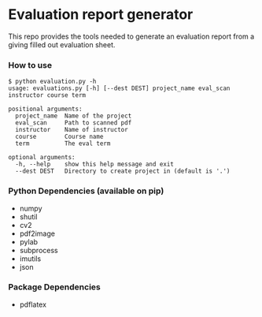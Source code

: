 
# Evaluation report generator
This repo provides the tools needed to generate an evaluation report from
a giving filled out evaluation sheet.

### How to use
```
$ python evaluation.py -h
usage: evaluations.py [-h] [--dest DEST] project_name eval_scan instructor course term

positional arguments:
  project_name  Name of the project
  eval_scan     Path to scanned pdf
  instructor    Name of instructor
  course        Course name
  term          The eval term

optional arguments:
  -h, --help    show this help message and exit
  --dest DEST   Directory to create project in (default is '.')
```

### Python Dependencies (available on pip)
- numpy
- shutil
- cv2
- pdf2image 
- pylab
- subprocess
- imutils 
- json

### Package Dependencies
- pdflatex

